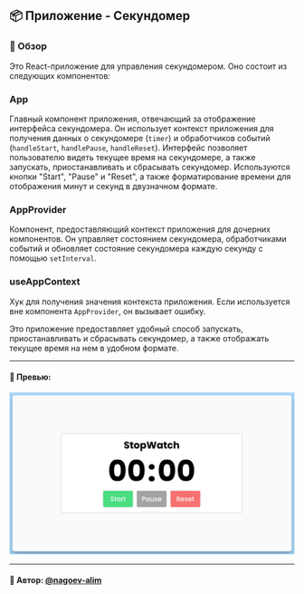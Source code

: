 ## 📦 Приложение - Секундомер

### 🚀 Обзор

Это React-приложение для управления секундомером. Оно состоит из следующих компонентов:

### App

Главный компонент приложения, отвечающий за отображение интерфейса секундомера. Он использует контекст приложения для получения данных о секундомере (`timer`) и обработчиков событий (`handleStart`, `handlePause`, `handleReset`). Интерфейс позволяет пользователю видеть текущее время на секундомере, а также запускать, приостанавливать и сбрасывать секундомер. Используются кнопки "Start", "Pause" и "Reset", а также форматирование времени для отображения минут и секунд в двузначном формате.

### AppProvider

Компонент, предоставляющий контекст приложения для дочерних компонентов. Он управляет состоянием секундомера, обработчиками событий и обновляет состояние секундомера каждую секунду с помощью `setInterval`.

### useAppContext

Хук для получения значения контекста приложения. Если используется вне компонента `AppProvider`, он вызывает ошибку.

Это приложение предоставляет удобный способ запускать, приостанавливать и сбрасывать секундомер, а также отображать текущее время на нем в удобном формате.

---
#### 🌄 Превью:
![Превью](public/images/preview.jpg)

-----
#### 🙌 Автор: [@nagoev-alim](https://github.com/nagoev-alim)

